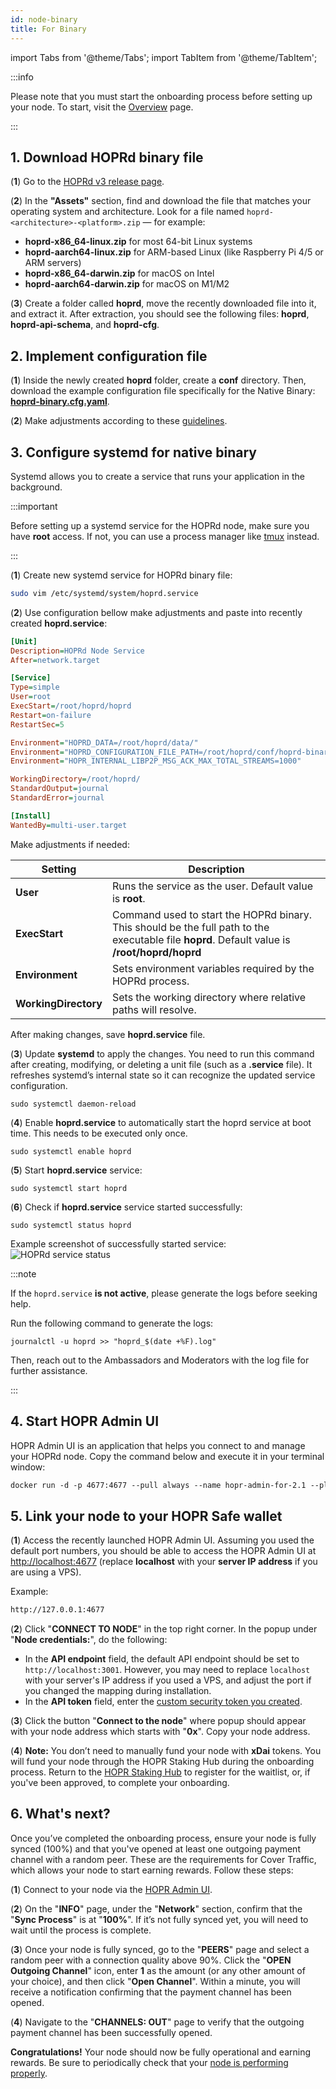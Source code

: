 ```yaml
---
id: node-binary
title: For Binary
---
```


import Tabs from '@theme/Tabs';
import TabItem from '@theme/TabItem';

:::info

Please note that you must start the onboarding process before setting up your node. To start, visit the [Overview](./run-a-node-overview.md) page.

:::

## 1. Download HOPRd binary file

(**1**) Go to the [HOPRd v3 release page](https://github.com/hoprnet/hoprnet/releases/tag/v2.2.3).

(**2**) In the **"Assets"** section, find and download the file that matches your operating system and architecture.
Look for a file named `hoprd-<architecture>-<platform>.zip` — for example:

- **hoprd-x86_64-linux.zip** for most 64-bit Linux systems
- **hoprd-aarch64-linux.zip** for ARM-based Linux (like Raspberry Pi 4/5 or ARM servers)
- **hoprd-x86_64-darwin.zip** for macOS on Intel
- **hoprd-aarch64-darwin.zip** for macOS on M1/M2

(**3**) Create a folder called **hoprd**, move the recently downloaded file into it, and extract it.
After extraction, you should see the following files: **hoprd**, **hoprd-api-schema**, and **hoprd-cfg**.

## 2. Implement configuration file

(**1**) Inside the newly created **hoprd** folder, create a **conf** directory. Then, download the example configuration file specifically for the Native Binary: [**hoprd-binary.cfg.yaml**](pathname:///files/hoprd-binary.cfg.yaml).

(**2**) Make adjustments according to these [guidelines](./manage-node-strategies.md?config=native-binary).

## 3. Configure systemd for native binary

Systemd allows you to create a service that runs your application in the background.

:::important

Before setting up a systemd service for the HOPRd node, make sure you have **root** access. If not, you can use a process manager like [tmux](https://github.com/tmux/tmux/wiki/Getting-Started) instead.

:::

(**1**) Create new systemd service for HOPRd binary file:

```bash
sudo vim /etc/systemd/system/hoprd.service
```

(**2**) Use configuration bellow make adjustments and paste into recently created **hoprd.service**:

```ini
[Unit]
Description=HOPRd Node Service
After=network.target

[Service]
Type=simple
User=root
ExecStart=/root/hoprd/hoprd
Restart=on-failure
RestartSec=5

Environment="HOPRD_DATA=/root/hoprd/data/"
Environment="HOPRD_CONFIGURATION_FILE_PATH=/root/hoprd/conf/hoprd-binary.cfg.yaml"
Environment="HOPR_INTERNAL_LIBP2P_MSG_ACK_MAX_TOTAL_STREAMS=1000"

WorkingDirectory=/root/hoprd/
StandardOutput=journal
StandardError=journal

[Install]
WantedBy=multi-user.target
```

Make adjustments if needed:

| Setting | Description |
| ---| --- |
| **User** | Runs the service as the user. Default value is **root**. |
| **ExecStart** | Command used to start the HOPRd binary. This should be the full path to the executable file **hoprd**. Default value is **/root/hoprd/hoprd** |
| **Environment** | Sets environment variables required by the HOPRd process. |
| **WorkingDirectory** | Sets the working directory where relative paths will resolve. |

After making changes, save **hoprd.service** file.

(**3**) Update **systemd** to apply the changes. You need to run this command after creating, modifying, or deleting a unit file (such as a **.service** file). It refreshes systemd’s internal state so it can recognize the updated service configuration.

```
sudo systemctl daemon-reload
```

(**4**) Enable **hoprd.service** to automatically start the hoprd service at boot time. This needs to be executed only once.

```
sudo systemctl enable hoprd
```

(**5**) Start **hoprd.service** service:

```
sudo systemctl start hoprd
```

(**6**) Check if **hoprd.service** service started successfully:

```
sudo systemctl status hoprd
```

Example screenshot of successfully started service:
![HOPRd service status](/img/node/hoprd-service-status.png)

:::note 

If the `hoprd.service` **is not active**, please generate the logs before seeking help.

Run the following command to generate the logs:

```
journalctl -u hoprd >> "hoprd_$(date +%F).log"
```
Then, reach out to the Ambassadors and Moderators with the log file for further assistance.

:::

## 4. Start HOPR Admin UI

HOPR Admin UI is an application that helps you connect to and manage your HOPRd node. Copy the command below and execute it in your terminal window:

```md
docker run -d -p 4677:4677 --pull always --name hopr-admin-for-2.1 --platform linux/amd64 europe-west3-docker.pkg.dev/hoprassociation/docker-images/hopr-admin:stable
```

## 5. Link your node to your HOPR Safe wallet

(**1**) Access the recently launched HOPR Admin UI. Assuming you used the default port numbers, you should be able to access the HOPR Admin UI at [http://localhost:4677](http://localhost:4677) (replace **localhost** with your **server IP address** if you are using a VPS).

Example: 

```md
http://127.0.0.1:4677
```

(**2**) Click "**CONNECT TO NODE**" in the top right corner.  In the popup under "**Node credentials:**", do the following: 

- In the **API endpoint** field, the default API endpoint should be set to `http://localhost:3001`. However, you may need to replace `localhost` with your server's IP address if you used a VPS, and adjust the port if you changed the mapping during installation.
- In the **API token** field, enter the [custom security token you created](./node-docker.md#21-adjust-apitoken-setting).

(**3**) Click the button "**Connect to the node**" where popup should appear with your node address which starts with "**0x**". Copy your node address.

(**4**) **Note:** You don’t need to manually fund your node with **xDai** tokens. You will fund your node through the HOPR Staking Hub during the onboarding process. Return to the [HOPR Staking Hub](https://hub.hoprnet.org) to register for the waitlist, or, if you've been approved, to complete your onboarding.

## 6. What's next?

Once you’ve completed the onboarding process, ensure your node is fully synced (100%) and that you've opened at least one outgoing payment channel with a random peer. These are the requirements for Cover Traffic, which allows your node to start earning rewards. Follow these steps:

(**1**) Connect to your node via the [HOPR Admin UI](./node-management-admin-ui.md#access-the-hopr-admin-ui).

(**2**) On the "**INFO**" page, under the "**Network**" section, confirm that the "**Sync Process**" is at "**100%**". If it’s not fully synced yet, you will need to wait until the process is complete.

(**3**) Once your node is fully synced, go to the "**PEERS**" page and select a random peer with a connection quality above 90%. Click the "**OPEN Outgoing Channel**" icon, enter **1** as the amount (or any other amount of your choice), and then click "**Open Channel**". Within a minute, you will receive a notification confirming that the payment channel has been opened.

(**4**) Navigate to the "**CHANNELS: OUT**" page to verify that the outgoing payment channel has been successfully opened.

**Congratulations!** Your node should now be fully operational and earning rewards. Be sure to periodically check that your [node is performing properly](./troubleshooting.md#how-to-check-if-my-node-is-performing-normally).

